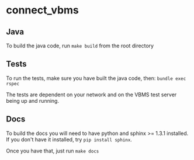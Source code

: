 # connect_vbms

## Java

To build the java code, run `make build` from the root directory

## Tests

To run the tests, make sure you have built the java code, then: `bundle exec rspec`

The tests are dependent on your network and on the VBMS test server being up and running.

## Docs

To build the docs you will need to have python and sphinx >= 1.3.1 installed.
If you don't have it installed, try `pip install sphinx`.

Once you have that, just run `make docs`
